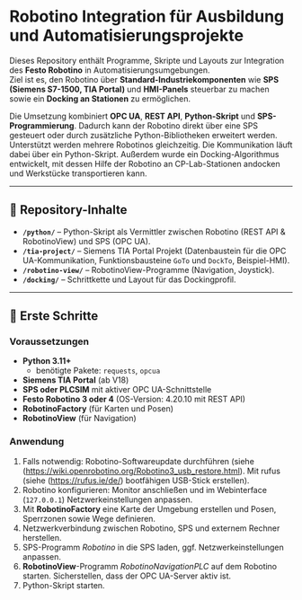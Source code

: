
# Robotino Integration für Ausbildung und Automatisierungsprojekte

Dieses Repository enthält Programme, Skripte und Layouts zur Integration des **Festo Robotino** in Automatisierungsumgebungen.  
Ziel ist es, den Robotino über **Standard-Industriekomponenten** wie **SPS (Siemens S7-1500, TIA Portal)** und **HMI-Panels** steuerbar zu machen sowie ein **Docking an Stationen** zu ermöglichen.

Die Umsetzung kombiniert **OPC UA**, **REST API**, **Python-Skript** und **SPS-Programmierung**. Dadurch kann der Robotino direkt über eine SPS gesteuert oder durch zusätzliche Python-Bibliotheken erweitert werden.  
Unterstützt werden mehrere Robotinos gleichzeitig. Die Kommunikation läuft dabei über ein Python-Skript. Außerdem wurde ein Docking-Algorithmus entwickelt, mit dessen Hilfe der Robotino an CP-Lab-Stationen andocken und Werkstücke transportieren kann.

---

## 📂 Repository-Inhalte

- **`/python/`** – Python-Skript als Vermittler zwischen Robotino (REST API & RobotinoView) und SPS (OPC UA).  
- **`/tia-project/`** – Siemens TIA Portal Projekt (Datenbaustein für die OPC UA-Kommunikation, Funktionsbausteine `GoTo` und `DockTo`, Beispiel-HMI).  
- **`/robotino-view/`** – RobotinoView-Programme (Navigation, Joystick).  
- **`/docking/`** – Schrittkette und Layout für das Dockingprofil.  

---

## 🚀 Erste Schritte

### Voraussetzungen
- **Python 3.11+**  
  - benötigte Pakete: `requests`, `opcua`  
- **Siemens TIA Portal** (ab V18)  
- **SPS oder PLCSIM** mit aktiver OPC UA-Schnittstelle  
- **Festo Robotino 3 oder 4** (OS-Version: 4.20.10 mit REST API)  
- **RobotinoFactory** (für Karten und Posen)  
- **RobotinoView** (für Navigation)

### Anwendung

1. Falls notwendig: Robotino-Softwareupdate durchführen (siehe (https://wiki.openrobotino.org/Robotino3_usb_restore.html). Mit rufus (siehe (https://rufus.ie/de/) bootfähigen USB-Stick erstellen).  
2. Robotino konfigurieren: Monitor anschließen und im Webinterface (`127.0.0.1`) Netzwerkeinstellungen anpassen.  
3. Mit **RobotinoFactory** eine Karte der Umgebung erstellen und Posen, Sperrzonen sowie Wege definieren.  
4. Netzwerkverbindung zwischen Robotino, SPS und externem Rechner herstellen.  
5. SPS-Programm *Robotino* in die SPS laden, ggf. Netzwerkeinstellungen anpassen.  
6. **RobotinoView**-Programm *RobotinoNavigationPLC* auf dem Robotino starten. Sicherstellen, dass der OPC UA-Server aktiv ist.  
7. Python-Skript starten.  
